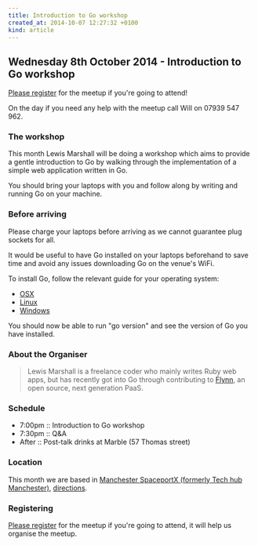 ```yaml
---
title: Introduction to Go workshop
created_at: 2014-10-07 12:27:32 +0100
kind: article
---
```


## Wednesday 8th October 2014 - Introduction to Go workshop

[Please register](https://docs.google.com/forms/d/1s1AmKWLzryhhTKUOwOVAy4rk9va5CAGKHEvkL62gC_A/viewform) for the meetup if you're going to attend!

On the day if you need any help with the meetup call Will on 07939 547 962.

### The workshop

This month Lewis Marshall will be doing a workshop which aims to provide a gentle introduction to Go by walking through the implementation of a simple web application written in Go.

You should bring your laptops with you and follow along by writing and running Go on your machine.

### Before arriving

Please charge your laptops before arriving as we cannot guarantee plug sockets for all.

It would be useful to have Go installed on your laptops beforehand to save time and avoid any issues downloading Go on the venue's WiFi.

To install Go, follow the relevant guide for your operating system:

* [OSX](https://golang.org/doc/install#osx)
* [Linux](https://golang.org/doc/install#tarball)
* [Windows](https://golang.org/doc/install#windows)

You should now be able to run "go version" and see the version of Go you have installed.

### About the Organiser

> Lewis Marshall is a freelance coder who mainly writes Ruby web apps, but has recently got into Go through contributing to [Flynn](https://flynn.io), an open source, next generation PaaS.

### Schedule

* 7:00pm :: Introduction to Go workshop
* 7:30pm :: Q&A
* After  :: Post-talk drinks at Marble (57 Thomas street)

### Location

This month we are based in [Manchester SpaceportX (formerly Tech hub Manchester)](http://spaceportx.com/), [directions](https://www.google.com/maps/preview?daddr=53.4823,-2.23394).

### Registering

[Please register](https://docs.google.com/forms/d/1jNdUQMBGAZRRyK8VeDiIa17__T2qllGyCedIlLffMz8/viewform) for the meetup if you're going to attend, it will help us organise the meetup.
